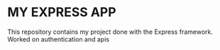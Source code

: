 MY EXPRESS APP
====
This repository contains my project done with the Express framework.
Worked on authentication and apis
